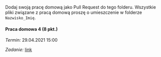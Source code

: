 Dodaj swoją pracę domową jako Pull Request do tego folderu.
Wszystkie pliki związane z pracą domową proszę o umieszczenie w folderze `Nazwisko_Imię`. 

#### Praca domowa 4 (8 pkt.)  
*Termin:* 29.04.2021 15:00

*Zadanie:* [link](https://github.com/mini-pw/2021L-WB-XAI-1/issues/29)


